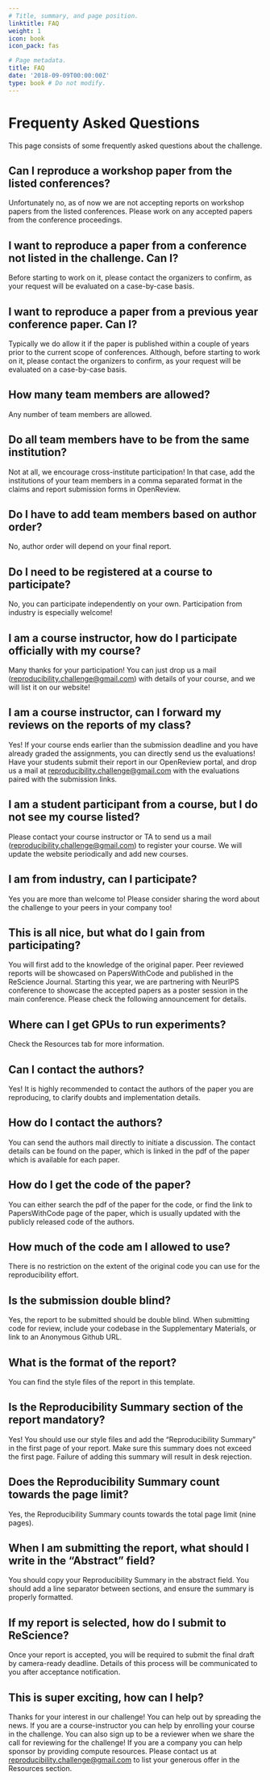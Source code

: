 ```yaml
---
# Title, summary, and page position.
linktitle: FAQ
weight: 1
icon: book
icon_pack: fas

# Page metadata.
title: FAQ
date: '2018-09-09T00:00:00Z'
type: book # Do not modify.
---
```


# Frequenty Asked Questions

This page consists of some frequently asked questions about the challenge.

## Can I reproduce a workshop paper from the listed conferences?
Unfortunately no, as of now we are not accepting reports on workshop papers from the listed conferences. Please work on any accepted papers from the conference proceedings.

## I want to reproduce a paper from a conference not listed in the challenge. Can I?
Before starting to work on it, please contact the organizers to confirm, as your request will be evaluated on a case-by-case basis.

## I want to reproduce a paper from a previous year conference paper. Can I?
Typically we do allow it if the paper is published within a couple of years prior to the current scope of conferences. Although, before starting to work on it, please contact the organizers to confirm, as your request will be evaluated on a case-by-case basis.

## How many team members are allowed?
Any number of team members are allowed.

## Do all team members have to be from the same institution?
Not at all, we encourage cross-institute participation! In that case, add the institutions of your team members in a comma separated format in the claims and report submission forms in OpenReview.

## Do I have to add team members based on author order?
No, author order will depend on your final report.

## Do I need to be registered at a course to participate?
No, you can participate independently on your own. Participation from industry is especially welcome!

## I am a course instructor, how do I participate officially with my course?
Many thanks for your participation! You can just drop us a mail (reproducibility.challenge@gmail.com) with details of your course, and we will list it on our website!

## I am a course instructor, can I forward my reviews on the reports of my class?
Yes! If your course ends earlier than the submission deadline and you have already graded the assignments, you can directly send us the evaluations! Have your students submit their report in our OpenReview portal, and drop us a mail at reproducibility.challenge@gmail.com with the evaluations paired with the submission links.

## I am a student participant from a course, but I do not see my course listed?
Please contact your course instructor or TA to send us a mail (reproducibility.challenge@gmail.com) to register your course. We will update the website periodically and add new courses.

## I am from industry, can I participate?
Yes you are more than welcome to! Please consider sharing the word about the challenge to your peers in your company too!

## This is all nice, but what do I gain from participating?
You will first add to the knowledge of the original paper. Peer reviewed reports will be showcased on PapersWithCode and published in the ReScience Journal. Starting this year, we are partnering with NeurIPS conference to showcase the accepted papers as a poster session in the main conference. Please check the following announcement for details.

## Where can I get GPUs to run experiments?
Check the Resources tab for more information.

## Can I contact the authors?
Yes! It is highly recommended to contact the authors of the paper you are reproducing, to clarify doubts and implementation details.

## How do I contact the authors?
You can send the authors mail directly to initiate a discussion. The contact details can be found on the paper, which is linked in the pdf of the paper which is available for each paper.

## How do I get the code of the paper?
You can either search the pdf of the paper for the code, or find the link to PapersWithCode page of the paper, which is usually updated with the publicly released code of the authors.

## How much of the code am I allowed to use?
There is no restriction on the extent of the original code you can use for the reproducibility effort.

## Is the submission double blind?
Yes, the report to be submitted should be double blind. When submitting code for review, include your codebase in the Supplementary Materials, or link to an Anonymous Github URL.

## What is the format of the report?
You can find the style files of the report in this template.

## Is the Reproducibility Summary section of the report mandatory?
Yes! You should use our style files and add the “Reproducibility Summary” in the first page of your report. Make sure this summary does not exceed the first page. Failure of adding this summary will result in desk rejection.

## Does the Reproducibility Summary count towards the page limit?
Yes, the Reproducibility Summary counts towards the total page limit (nine pages).

## When I am submitting the report, what should I write in the “Abstract” field?
You should copy your Reproducibility Summary in the abstract field. You should add a line separator between sections, and ensure the summary is properly formatted.

## If my report is selected, how do I submit to ReScience?
Once your report is accepted, you will be required to submit the final draft by camera-ready deadline. Details of this process will be communicated to you after acceptance notification.

## This is super exciting, how can I help?
Thanks for your interest in our challenge! You can help out by spreading the news. If you are a course-instructor you can help by enrolling your course in the challenge. You can also sign up to be a reviewer when we share the call for reviewing for the challenge! If you are a company you can help sponsor by providing compute resources. Please contact us at reproducibility.challenge@gmail.com to list your generous offer in the Resources section.

